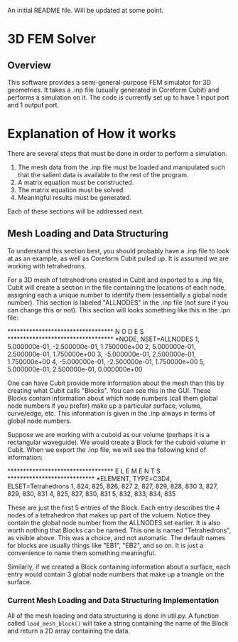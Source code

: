 An initial README file. Will be updated at some point.

# 3D FEM Solver

## Overview
This software provides a semi-general-purpose FEM simulator for 3D geometries. It takes a .inp file (usually generated in Coreform Cubit) and performs a simulation on it. The code is currently set up to have 1 input port and 1 output port.

# Explanation of How it works
There are several steps that must be done in order to perform a simulation.
1. The mesh data from the .inp file must be loaded and manipulated such that the salient data is available to the rest of the program.
2. A matrix equation must be constructed.
3. The matrix equation must be solved.
4. Meaningful results must be generated.

Each of these sections will be addressed next.

## Mesh Loading and Data Structuring
To understand this section best, you should probably have a .inp file to look at as an example, as well as Coreform Cubit pulled up. It is assumed we are working with tetrahedrons.

For a 3D mesh of tetrahedrons created in Cubit and exported to a .inp file, Cubit will create a section in the file containing the locations of each node, assigning each a unique number to identify them (essentially a global node number). This section is labeled "ALLNODES" in the .inp file (not sure if you can change this or not). This section will looks something like this in the .ipn file:

********************************** N O D E S **********************************
*NODE, NSET=ALLNODES
       1,    5.000000e-01,   -2.500000e-01,    1.750000e+00
       2,    5.000000e-01,    2.500000e-01,    1.750000e+00
       3,   -5.000000e-01,    2.500000e-01,    1.750000e+00
       4,   -5.000000e-01,   -2.500000e-01,    1.750000e+00
       5,    5.000000e-01,    2.500000e-01,    0.000000e+00

One can have Cubit provide more information about the mesh than this by creating what Cubit calls "Blocks". You can see this in the GUI. These Blocks contain information about which node numbers (call them global node numbers if you prefer) make up a particular surface, volume, curve/edge, etc. This information is given in the .inp always in terms of global node numbers.

Suppose we are working with a cuboid as our volume (perhaps it is a rectangular waveguide). We would create a Block for the cuboid volume in Cubit. When we export the .inp file, we will see the following kind of information:

********************************** E L E M E N T S ****************************
*ELEMENT, TYPE=C3D4, ELSET=Tetrahedrons
       1,     824,     825,     826,     827
       2,     827,     829,     828,     830
       3,     827,     829,     830,     831
       4,     825,     827,     830,     831
       5,     832,     833,     834,     835

These are just the first 5 entries of the Block. Each entry describes the 4 nodes of a tetrahedron that makes up part of the voluem. Notice they contain the global node number from the ALLNODES set earlier. It is also worth nothing that Blocks can be named. This one is named "Tetrahedrons", as visible above. This was a choice, and not automatic. The default names for blocks are usually things like "EB1", "EB2", and so on. It is just a convenience to name them something meaningful.

Similarly, if we created a Block containing information about a surface, each entry would contain 3 global node numbers that make up a triangle on the surface.

### Current Mesh Loading and Data Structuring Implementation
All of the mesh loading and data structuring is done in util.py. A function called `load_mesh_block()` will take a string containing the name of the Block and return a 2D array containing the data.


